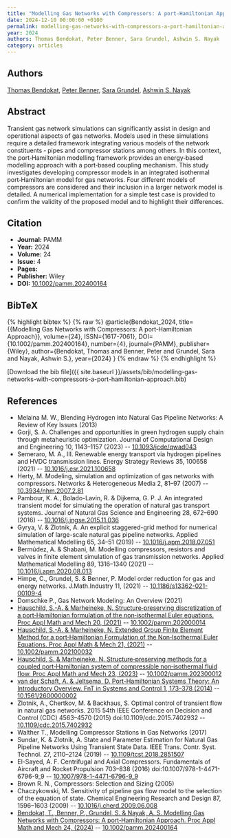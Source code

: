 ```yaml
---
title: "Modelling Gas Networks with Compressors: A port‐Hamiltonian Approach"
date: 2024-12-10 00:00:00 +0100
permalink: modelling-gas-networks-with-compressors-a-port-hamiltonian-approach
year: 2024
authors: Thomas Bendokat, Peter Benner, Sara Grundel, Ashwin S. Nayak
category: articles
---
```

 
## Authors
[Thomas Bendokat](authors/thomas-bendokat), [Peter Benner](authors/peter-benner), [Sara Grundel](authors/sara-grundel), [Ashwin S. Nayak](authors/ashwin-s-nayak)
 
## Abstract
Transient gas network simulations can significantly assist in design and operational aspects of gas networks. Models used in these simulations require a detailed framework integrating various models of the network constituents ‐ pipes and compressor stations among others. In this context, the port‐Hamiltonian modelling framework provides an energy‐based modelling approach with a port‐based coupling mechanism. This study investigates developing compressor models in an integrated isothermal port‐Hamiltonian model for gas networks. Four different models of compressors are considered and their inclusion in a larger network model is detailed. A numerical implementation for a simple test case is provided to confirm the validity of the proposed model and to highlight their differences.
 
## Citation
- **Journal:** PAMM
- **Year:** 2024
- **Volume:** 24
- **Issue:** 4
- **Pages:** 
- **Publisher:** Wiley
- **DOI:** [10.1002/pamm.202400164](https://doi.org/10.1002/pamm.202400164)
 
## BibTeX
{% highlight bibtex %}
{% raw %}
@article{Bendokat_2024,
  title={{Modelling Gas Networks with Compressors: A port‐Hamiltonian Approach}},
  volume={24},
  ISSN={1617-7061},
  DOI={10.1002/pamm.202400164},
  number={4},
  journal={PAMM},
  publisher={Wiley},
  author={Bendokat, Thomas and Benner, Peter and Grundel, Sara and Nayak, Ashwin S.},
  year={2024}
}
{% endraw %}
{% endhighlight %}
 
[Download the bib file]({{ site.baseurl }}/assets/bib/modelling-gas-networks-with-compressors-a-port-hamiltonian-approach.bib)
 
## References
- Melaina M. W., Blending Hydrogen into Natural Gas Pipeline Networks: A Review of Key Issues (2013)
- Gorji, S. A. Challenges and opportunities in green hydrogen supply chain through metaheuristic optimization. Journal of Computational Design and Engineering 10, 1143–1157 (2023) -- [10.1093/jcde/qwad043](https://doi.org/10.1093/jcde/qwad043)
- Semeraro, M. A., III. Renewable energy transport via hydrogen pipelines and HVDC transmission lines. Energy Strategy Reviews 35, 100658 (2021) -- [10.1016/j.esr.2021.100658](https://doi.org/10.1016/j.esr.2021.100658)
- Herty, M. Modeling, simulation and optimization of gas networks with compressors. Networks &amp; Heterogeneous Media 2, 81–97 (2007) -- [10.3934/nhm.2007.2.81](https://doi.org/10.3934/nhm.2007.2.81)
- Pambour, K. A., Bolado-Lavin, R. & Dijkema, G. P. J. An integrated transient model for simulating the operation of natural gas transport systems. Journal of Natural Gas Science and Engineering 28, 672–690 (2016) -- [10.1016/j.jngse.2015.11.036](https://doi.org/10.1016/j.jngse.2015.11.036)
- Gyrya, V. & Zlotnik, A. An explicit staggered-grid method for numerical simulation of large-scale natural gas pipeline networks. Applied Mathematical Modelling 65, 34–51 (2019) -- [10.1016/j.apm.2018.07.051](https://doi.org/10.1016/j.apm.2018.07.051)
- Bermúdez, A. & Shabani, M. Modelling compressors, resistors and valves in finite element simulation of gas transmission networks. Applied Mathematical Modelling 89, 1316–1340 (2021) -- [10.1016/j.apm.2020.08.013](https://doi.org/10.1016/j.apm.2020.08.013)
- Himpe, C., Grundel, S. & Benner, P. Model order reduction for gas and energy networks. J.Math.Industry 11, (2021) -- [10.1186/s13362-021-00109-4](https://doi.org/10.1186/s13362-021-00109-4)
- Domschke P., Gas Network Modeling: An Overview (2021)
- [Hauschild, S.-A. & Marheineke, N. Structure‐preserving discretization of a port‐Hamiltonian formulation of the non‐isothermal Euler equations. Proc Appl Math and Mech 20, (2021)](structure-preserving-discretization-of-a-port-hamiltonian-formulation-of-the-non-isothermal-euler-equations) -- [10.1002/pamm.202000014](https://doi.org/10.1002/pamm.202000014)
- [Hauschild, S.-A. & Marheineke, N. Extended Group Finite Element Method for a port‐Hamiltonian Formulation of the Non‐Isothermal Euler Equations. Proc Appl Math &amp; Mech 21, (2021)](extended-group-finite-element-method-for-a-port-hamiltonian-formulation-of-the-non-isothermal-euler-equations) -- [10.1002/pamm.202100032](https://doi.org/10.1002/pamm.202100032)
- [Hauschild, S. & Marheineke, N. Structure‐preserving methods for a coupled port‐Hamiltonian system of compressible non‐isothermal fluid flow. Proc Appl Math and Mech 23, (2023)](structure-preserving-methods-for-a-coupled-port-hamiltonian-system-of-compressible-non-isothermal-fluid-flow) -- [10.1002/pamm.202300012](https://doi.org/10.1002/pamm.202300012)
- [van der Schaft, A. & Jeltsema, D. Port-Hamiltonian Systems Theory: An Introductory Overview. FnT in Systems and Control 1, 173–378 (2014)](port-hamiltonian-systems-theory-an-introductory-overview) -- [10.1561/2600000002](https://doi.org/10.1561/2600000002)
- Zlotnik, A., Chertkov, M. & Backhaus, S. Optimal control of transient flow in natural gas networks. 2015 54th IEEE Conference on Decision and Control (CDC) 4563–4570 (2015) doi:10.1109/cdc.2015.7402932 -- [10.1109/cdc.2015.7402932](https://doi.org/10.1109/cdc.2015.7402932)
- Walther T., Modelling Compressor Stations in Gas Networks (2017)
- Sundar, K. & Zlotnik, A. State and Parameter Estimation for Natural Gas Pipeline Networks Using Transient State Data. IEEE Trans. Contr. Syst. Technol. 27, 2110–2124 (2019) -- [10.1109/tcst.2018.2851507](https://doi.org/10.1109/tcst.2018.2851507)
- El-Sayed, A. F. Centrifugal and Axial Compressors. Fundamentals of Aircraft and Rocket Propulsion 703–838 (2016) doi:10.1007/978-1-4471-6796-9_9 -- [10.1007/978-1-4471-6796-9_9](https://doi.org/10.1007/978-1-4471-6796-9_9)
- Brown R. N., Compressors: Selection and Sizing (2005)
- Chaczykowski, M. Sensitivity of pipeline gas flow model to the selection of the equation of state. Chemical Engineering Research and Design 87, 1596–1603 (2009) -- [10.1016/j.cherd.2009.06.008](https://doi.org/10.1016/j.cherd.2009.06.008)
- [Bendokat, T., Benner, P., Grundel, S. & Nayak, A. S. Modelling Gas Networks with Compressors: A port‐Hamiltonian Approach. Proc Appl Math and Mech 24, (2024)](modelling-gas-networks-with-compressors-a-port-hamiltonian-approach) -- [10.1002/pamm.202400164](https://doi.org/10.1002/pamm.202400164)

